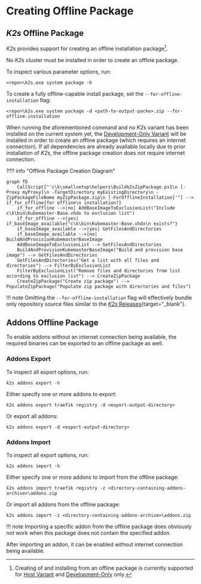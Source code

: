 <!--
SPDX-FileCopyrightText: © 2024 Siemens Healthineers AG
SPDX-License-Identifier: MIT
-->

# Creating Offline Package
## *K2s* Offline Package
*K2s* provides support for creating an offline installation package[^1].

[^1]: Creating of and installing from an offline package is currently supported for [Host Variant](../user-guide/hosting-variants.md#host-default) and [Development-Only](../user-guide/hosting-variants.md#development-only) only.

No *K2s* cluster must be installed in order to create an offline package.

To inspect various parameter options, run:
```console
<repo>\k2s.exe system package -h
```

To create a fully offline-capable install package, set the `--for-offline-installation` flag:
```console
<repo>\k2s.exe system package -d <path-to-output-packe>.zip --for-offline-installation
```

When running the aforementioned command and no *K2s* variant has been installed on the current system yet, the [Development-Only Variant](../user-guide/hosting-variants.md#development-only) will be installed in order to create an offline package (which requires an internet connection). If all dependencies are already available locally due to prior installation of *K2s*, the offline package creation does not require internet connection.

??? info "Offline Package Creation Diagram"
```mermaid
graph TD
    CallScript["'c\k\smallsetup\helpers\Buildk2sZipPackage.ps1\n [-Proxy myProxy]\n -TargetDirectory myExistingDirectory\n -ZipPackageFileName myZipPackage.zip\n [-ForOfflineInstallation]'"] --> if_for_offline{for offline\n installation?}
    if_for_offline -->|no| AddBaseImageToExclusionList("Include c\k\bin\Kubemaster-Base.vhdx to exclusion list")
    if_for_offline -->|yes| if_baseImage_available{"c\k\bin\Kubemaster-Base.vhdx\n exists?"}
    if_baseImage_available -->|yes| GetFilesAndDirectories
    if_baseImage_available -->|no| BuildAndProvisionKubemasterBaseImage
    AddBaseImageToExclusionList --> GetFilesAndDirectories
    BuildAndProvisionKubemasterBaseImage("Build and provision base image") --> GetFilesAndDirectories
    GetFilesAndDirectories("Get a list with all files and directories") --> FilterByExclusionList
    FilterByExclusionList("Remove files and directories from list according to exclusion list") --> CreateZipPackage
    CreateZipPackage("Create zip package") --> PopulateZipPackage("Populate zip package with directories and files")
```

!!! note
    Omitting the `--for-offline-installation` flag will effectively bundle only repository source files similar to the [*K2s* Releases](https://github.com/Siemens-Healthineers/K2s/releases){target="_blank"}.

## Addons Offline Package
To enable addons without an internet connection being available, the required binaries can be exported to an offline package as well.

### Addons Export
To inspect all export options, run:
```console
k2s addons export -h
```

Either specify one or more addons to export:
```console
k2s addons export traefik registry -d <export-output-directory>
```

Or export all addons:
```console
k2s addons export -d <export-output-directory>
```

### Addons Import
To inspect all export options, run:
```console
k2s addons import -h
```

Either specify one or more addons to import from the offline package:
```console
k2s addons import traefik registry -z <directory-containing-addons-archive>\addons.zip
```

Or import all addons from the offline package:
```console
k2s addons import -z <directory-containing-addons-archive>\addons.zip
```

!!! note
    Importing a specific addon from the offline package does obviously not work when this package does not contain the specified addon.

After importing an addon, it can be enabled without internet connection being available.